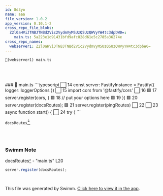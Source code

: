 ```yaml
---
id: 8d3yo
name: aaa
file_version: 1.0.2
app_version: 0.10.1-2
cross_repo_file_blobs:
  Z2l0aHViJTNBJTNBd2Vic2VydmVyMSUzQSUzQWVyYW4tc3dpbW0=:
    main.ts: 5a223e1d91431bfd9afc828d61e5c2785a36274e
cross_repo_names:
  webserver1: Z2l0aHViJTNBJTNBd2Vic2VydmVyMSUzQSUzQWVyYW4tc3dpbW0=
---
```


`📄(webserver1) main.ts`

<br/>

<br/>

<br/>
<!-- NOTE-swimm-snippet: the lines below link your snippet to Swimm -->
<!-- NOTE-swimm-repo ::Z2l0aHViJTNBJTNBd2Vic2VydmVyMSUzQSUzQWVyYW4tc3dpbW0=:: -->
### 📄 main.ts
```typescript
⬜ 14     const server: FastifyInstance = Fastify({ logger: loggerOptions })
⬜ 15     import cors from '@fastify/cors'
⬜ 16     
🟩 17     server.register(cors, {
🟩 18         // put your options here
🟩 19     })
🟩 20     server.register(docsRoutes);
🟩 21     server.register(pingRoutes)
⬜ 22     
⬜ 23     async function start() {
⬜ 24         try {
```

<br/>

`docsRoutes`[<sup id="26ERqW">↓</sup>](#f-26ERqW)

<br/>

<br/>

<!-- THIS IS AN AUTOGENERATED SECTION. DO NOT EDIT THIS SECTION DIRECTLY -->
### Swimm Note

<!-- NOTE-swimm-repo ::Z2l0aHViJTNBJTNBd2Vic2VydmVyMSUzQSUzQWVyYW4tc3dpbW0=:: -->
<span id="f-26ERqW">docsRoutes</span>[^](#26ERqW) - "main.ts" L20
```typescript
server.register(docsRoutes);
```

<br/>

This file was generated by Swimm. [Click here to view it in the app](http://localhost:5000/repos/Z2l0aHViJTNBJTNBdDElM0ElM0FlcmFuLXN3aW1t/docs/8d3yo).